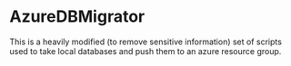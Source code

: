 # AzureDBMigrator
This is a heavily modified (to remove sensitive information) set of scripts used to take local databases and push them to an azure resource group.
